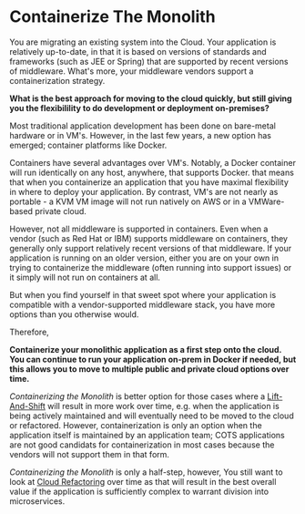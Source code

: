# Containerize The Monolith

You are migrating an existing system into the Cloud.  Your application is relatively up-to-date, in that it is based on versions of standards and frameworks (such as JEE or Spring) that are supported by recent versions of middleware.  What's more, your middleware vendors support a containerization strategy.

**What is the best approach for moving to the cloud quickly, but still giving you the flexibilility to do development or deployment on-premises?**

Most traditional application development has been done on bare-metal hardware or in VM's.  However, in the last few years, a new option has emerged; container platforms like Docker.

Containers have several advantages over VM's. Notably, a Docker container will run identically on any host, anywhere, that supports Docker.  that means that when you containerize an application that you have maximal flexibility in where to deploy your application.  By contrast, VM's are not nearly as portable - a KVM VM image will not run natively on AWS or in a VMWare-based private cloud.

However, not all middleware is supported in containers.  Even when a vendor (such as Red Hat or IBM) supports middleware on containers, they generally only support relatively recent versions of that middleware.  If your application is running on an older version, either you are on your own in trying to containerize the middleware (often running into support issues) or it simply will not run on containers at all.

But when you find yourself in that sweet spot where your application is compatible with a vendor-supported middleware stack, you have more options than you otherwise would.  

Therefore,

**Containerize your monolithic application as a first step onto the cloud.  You can continue to run your application on-prem in Docker if needed, but this allows you to move to multiple public and private cloud options over time.**

*Containerizing the Monolith* is better option for those cases where a [Lift-And-Shift](Lift-And-Shift.md) will result in more work over time, e.g. when the application is being actively maintained and will eventually need to be moved to the cloud or refactored.  However, containerization is only an option when the application itself is maintained by an application team; COTS applications are not good candidats for containerization in most cases because the vendors will not support them in that form.

*Containerizing the Monolith* is only a half-step, however,  You still want to look at [Cloud Refactoring](Cloud-Refactoring.md) over time as that will result in the best overall value if the application is sufficiently complex to warrant division into microservices.
